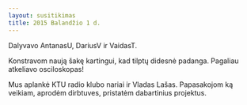 ```yaml
---
layout: susitikimas
title: 2015 Balandžio 1 d.
---
```

Dalyvavo AntanasU, DariusV ir VaidasT.


Konstravom naują šakę kartingui, kad tilptų didesnė padanga.
Pagaliau atkeliavo osciloskopas!

Mus aplankė KTU radio klubo nariai ir Vladas Lašas. Papasakojom ką veikiam, aprodėm dirbtuves, pristatėm dabartinius projektus.

